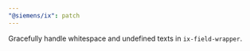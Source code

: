 ```yaml
---
"@siemens/ix": patch
---
```


Gracefully handle whitespace and undefined texts in `ix-field-wrapper`.
